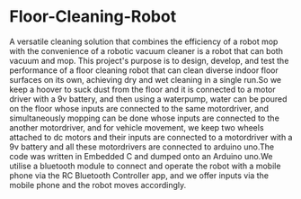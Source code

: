 # Floor-Cleaning-Robot
A versatile cleaning solution that combines the efficiency of a robot mop with the convenience of a robotic vacuum cleaner is a robot that can both vacuum and mop. This project's purpose is to design, develop, and test the performance of a floor cleaning robot that can clean diverse indoor floor surfaces on its own, achieving dry and wet cleaning in a single run.So we keep a hoover to suck dust from the floor and it is connected to a motor driver with a 9v battery, and then using a waterpump, water can be poured on the floor whose inputs are connected to the same motordriver, and simultaneously mopping can be done whose inputs are connected to the another motordriver, and for vehicle movement, we keep two wheels attached to dc motors and their inputs are connected to a motordriver with a 9v battery and all these motordrivers are connected to arduino uno.The code was written in Embedded C and dumped onto an Arduino uno.We utilise a bluetooth module to connect and operate the robot with a mobile phone via the RC Bluetooth Controller app, and we offer inputs via the mobile phone and the robot moves accordingly.
